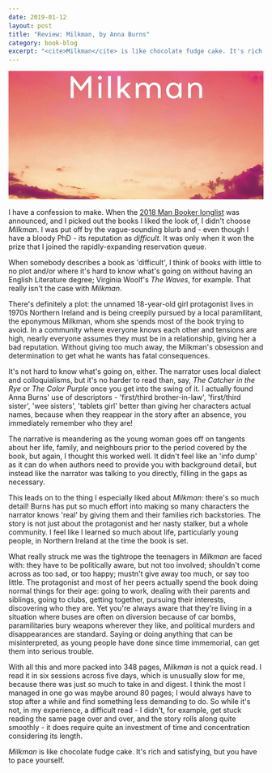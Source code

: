 ```yaml
---
date: 2019-01-12
layout: post
title: "Review: Milkman, by Anna Burns"
category: book-blog
excerpt: "<cite>Milkman</cite> is like chocolate fudge cake. It's rich and satisfying, but you have to pace yourself."
---
```


![Milkman](/images/milkman.jpg)

I have a confession to make. When the [2018 Man Booker longlist](https://www.suffolklibraries.co.uk/new-suggestions/articles/man-booker-longlist-2018/) was announced, and I picked out the books I liked the look of, I didn't choose <cite>Milkman</cite>. I was put off by the vague-sounding blurb and - even though I have a bloody PhD - its reputation as *difficult*. It was only when it won the prize that I joined the rapidly-expanding reservation queue.

When somebody describes a book as 'difficult', I think of books with little to no plot and/or where it's hard to know what's going on without having an English Literature degree; Virginia Woolf's <cite>The Waves</cite>, for example. That really isn't the case with <cite>Milkman</cite>.

There's definitely a plot: the unnamed 18-year-old girl protagonist lives in 1970s Northern Ireland and is being creepily pursued by a local paramilitant, the eponymous Milkman, whom she spends most of the book trying to avoid. In a community where everyone knows each other and tensions are high, nearly everyone assumes they must be in a relationship, giving her a bad reputation. Without giving too much away, the Milkman's obsession and determination to get what he wants has fatal consequences.

It's not hard to know what's going on, either. The narrator uses local dialect and colloquialisms, but it's no harder to read than, say, <cite>The Catcher in the Rye</cite> or <cite>The Color Purple</cite> once you get into the swing of it. I actually found Anna Burns' use of descriptors - 'first/third brother-in-law', 'first/third sister', 'wee sisters', 'tablets girl' better than giving her characters actual names, because when they reappear in the story after an absence, you immediately remember who they are!

The narrative is meandering as the young woman goes off on tangents about her life, family, and neighbours prior to the period covered by the book, but again, I thought this worked well. It didn't feel like an 'info dump' as it can do when authors need to provide you with background detail, but instead like the narrator was talking to you directly, filling in the gaps as necessary.

This leads on to the thing I especially liked about <cite>Milkman</cite>: there's so much detail! Burns has put so much effort into making so many characters the narrator knows 'real' by giving them and their families rich backstories. The story is not just about the protagonist and her nasty stalker, but a whole community. I feel like I learned so much about life, particularly young people, in Northern Ireland at the time the book is set.

What really struck me was the tightrope the teenagers in <cite>Milkman</cite> are faced with: they have to be politically aware, but not too involved; shouldn't come across as too sad, or too happy; mustn't give away too much, or say too little. The protagonist and most of her peers actually spend the book doing normal things for their age: going to work, dealing with their parents and siblings, going to clubs, getting together, pursuing their interests, discovering who they are. Yet you're always aware that they're living in a situation where buses are often on diversion because of car bombs, paramilitaries bury weapons wherever they like, and political murders and disappearances are standard. Saying or doing anything that can be misinterpreted, as young people have done since time immemorial, can get them into serious trouble.

With all this and more packed into 348 pages, <cite>Milkman</cite> is not a quick read. I read it in six sessions across five days, which is unusually slow for me, because there was just so much to take in and digest. I think the most I managed in one go was maybe around 80 pages; I would always have to stop after a while and find something less demanding to do. So while it's not, in my experience, a difficult read - I didn't, for example, get stuck reading the same page over and over, and the story rolls along quite smoothly - it does require quite an investment of time and concentration considering its length.

<cite>Milkman</cite> is like chocolate fudge cake. It's rich and satisfying, but you have to pace yourself.
